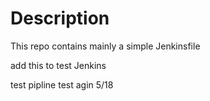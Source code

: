 # Description

This repo contains mainly a simple Jenkinsfile

add this to test Jenkins

test pipline
 test agin
5/18
